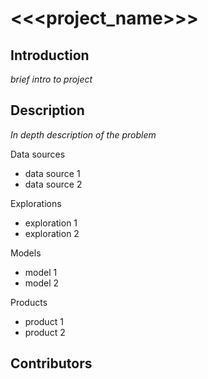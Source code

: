 # <<<project_name>>>
## Introduction
*brief intro to project*
## Description
*In depth description of the problem*
  
Data sources 
* data source 1
* data source 2
  
Explorations
* exploration 1
* exploration 2

Models
* model 1
* model 2

Products
* product 1
* product 2

## Contributors
